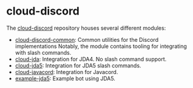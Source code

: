 # cloud-discord

The [cloud-discord](https://github.com/incendo/cloud-discord) repository houses several different modules:

- [cloud-discord-common](https://github.com/Incendo/cloud-discord/tree/master/cloud-discord-common):
  Common utilities for the Discord implementations
  Notably, the module contains tooling for integrating with slash commands.
- [cloud-jda](./jda.md): Integration for JDA4. No slash command support.
- [cloud-jda5](./jda5.md): Integration for JDA5 slash commands.
- [cloud-javacord](./javacord.md): Integration for Javacord.
- [example-jda5](https://github.com/Incendo/cloud-discord/tree/master/examples/example-jda5): Example bot using JDA5.
